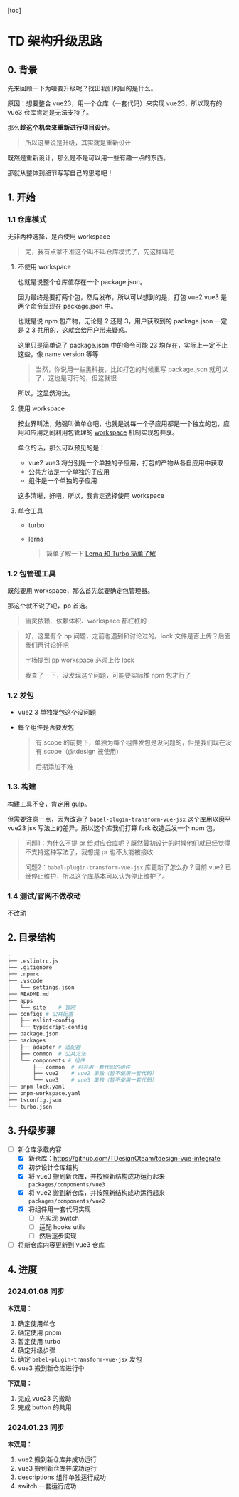 [toc]

# TD 架构升级思路

## 0. 背景
先来回顾一下为啥要升级呢？找出我们的目的是什么。

原因：想要整合 vue23，用一个仓库（一套代码）来实现 vue23，所以现有的 vue3 仓库肯定是无法支持了。

那么**趁这个机会来重新进行项目设计**。
> 所以这里说是升级，其实就是重新设计

既然是重新设计，那么是不是可以用一些有趣一点的东西。

那就从整体到细节写写自己的思考吧！

## 1. 开始

### 1.1 仓库模式
无非两种选择，是否使用 workspace
> 完，我有点拿不准这个叫不叫仓库模式了，先这样叫吧

1. 不使用 workspace

   也就是说整个仓库值存在一个 package.json。

   因为最终是要打两个包，然后发布，所以可以想到的是，打包 vue2 vue3 是两个命令呈现在 package.json 中。

   也就是说 npm 包产物，无论是 2 还是 3，用户获取到的 package.json 一定是 2 3 共用的，这就会给用户带来疑惑。

   这里只是简单说了 package.json 中的命令可能 23 均存在，实际上一定不止这些，像 name version 等等

   > 当然，你说用一些黑科技，比如打包的时候重写 package.json 就可以了，这也是可行的，但这就很

   所以，这显然淘汰。

2. 使用 workspace

   按业界叫法，勉强叫做单仓吧，也就是说每一个子应用都是一个独立的包，应用和应用之间利用包管理的 [workspace](https://pnpm.io/workspaces) 机制实现包共享。

   单仓的话，那么可以预见的是：

   - vue2 vue3 将分别是一个单独的子应用，打包的产物从各自应用中获取
   - 公共方法是一个单独的子应用
   - 组件是一个单独的子应用

   这多清晰，好吧，所以，我肯定选择使用 workspace

3. 单仓工具

   - turbo

   - lerna

     > 简单了解一下 [Lerna 和 Turbo 简单了解](./logs/Lerna%20和%20Turbo%20简单了解.md)

### 1.2 包管理工具
既然要用 workspace，那么首先就要确定包管理器。

那这个就不说了吧，pp 首选。

> 幽灵依赖、依赖体积、workspace 都杠杠的

> 好，这里有个 np 问题，之前也遇到和讨论过的。lock 文件是否上传？后面我们再讨论好吧
>
> 宇杨提到 pp workspace 必须上传 lock
>
> 我查了一下，没发现这个问题，可能要实际推 npm 包才行了

### 1.2 发包

- vue2 3 单独发包这个没问题

- 每个组件是否要发包

  > 有 scope 的前提下，单独为每个组件发包是没问题的，但是我们现在没有 scope（@tdesign 被使用）
  >
  > 后期添加不难

### 1.3. 构建

构建工具不变，肯定用 gulp。

但需要注意一点，因为改造了 `babel-plugin-transform-vue-jsx` 这个库用以磨平 vue23 jsx 写法上的差异。所以这个库我们打算 fork 改造后发一个 npm 包。

> 问题1：为什么不提 pr 给对应仓库呢？既然最初设计的时候他们就已经觉得不支持这种写法了，我想提 pr 也不太能被接收
>
> 问题2：`babel-plugin-transform-vue-jsx` 库更新了怎么办？目前 vue2 已经停止维护，所以这个库基本可以认为停止维护了。

### 1.4 测试/官网不做改动

不改动

## 2. 目录结构

```bash
.
├── .eslintrc.js
├── .gitignore
├── .npmrc
├── .vscode
│   └── settings.json
├── README.md
├── apps
│   └── site	# 官网
├── configs	# 公共配置
│   ├── eslint-config
│   └── typescript-config
├── package.json
├── packages
│   ├── adapter	# 适配器
│   ├── common	# 公共方法
│   └── components # 组件
│       ├── common	# 可共用一套代码的组件
│       ├── vue2	# vue2 单独（暂不使用一套代码）
│       └── vue3	# vue3 单独（暂不使用一套代码）
├── pnpm-lock.yaml
├── pnpm-workspace.yaml
├── tsconfig.json
└── turbo.json
```

## 3. 升级步骤

- [ ] 新仓库承载内容
  - [x] 新仓库：https://github.com/TDesignOteam/tdesign-vue-integrate
  - [x] 初步设计仓库结构
  - [x] 将 vue3 搬到新仓库，并按照新结构成功运行起来`packages/components/vue3`
  - [x] 将 vue2 搬到新仓库，并按照新结构成功运行起来`packages/components/vue2`
  - [x] 将组件用一套代码实现
    - [ ] 先实现 switch 
    - [ ] 适配 hooks utils 
    - [ ] 然后逐步实现
- [ ] 将新仓库内容更新到 vue3 仓库

## 4. 进度

### 2024.01.08 同步

**本双周：**

1. 确定使用单仓
2. 确定使用 pnpm
3. 暂定使用 turbo
4. 确定升级步骤
5. 确定 `babel-plugin-transform-vue-jsx` 发包
6. vue3 搬到新仓库进行中

**下双周：**

1. 完成 vue23 的搬动
2. 完成 button 的共用

### 2024.01.23 同步

**本双周：**

1. vue2 搬到新仓库并成功运行
2. vue3 搬到新仓库并成功运行
3. descriptions 组件单独运行成功
4. switch 一套运行成功
